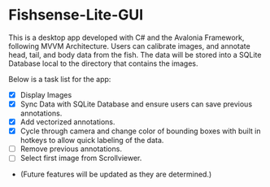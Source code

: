 # Fishsense-Lite-GUI
This is a desktop app developed with C# and the Avalonia Framework, following MVVM Architecture. Users can calibrate images, and annotate head, tail, and body data from the fish. The data will be stored into a SQLite Database local to the directory that contains the images.

Below is a task list for the app:
- [x] Display Images
- [x] Sync Data with SQLite Database and ensure users can save previous annotations.
- [x] Add vectorized annotations.
- [x] Cycle through camera and change color of bounding boxes with built in hotkeys to allow quick labeling of the data.
- [ ] Remove previous annotations.
- [ ] Select first image from Scrollviewer.
- (Future features will be updated as they are determined.)

